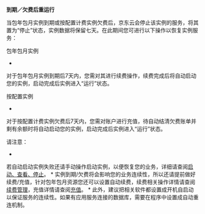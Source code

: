 **到期／欠费后重运行**

当包年包月实例到期或按配置计费实例欠费后，京东云会停止该实例的服务，将其置为“停止”状态，实例数据将保留七天。在此期间您可进行以下操作以恢复实例服务：

包年包月实例

* 
对于包年包月实例到期后7天内，您需对其进行续费操作，续费完成后将自动启动您的实例，启动完成后实例进入“运行”状态。

按配置实例

* 
对于按配置计费实例欠费后7天内，您需对账户进行充值，待自动结清欠费账单并剩有余额时将自动启动您的实例，启动完成后实例进入“运行”状态。

请注意：

* 
若自动启动实例失败还请手动操作启动实例，以便恢复您的业务，详细请查阅[启动、查看、停止](http://www.jdcloud.com/help/detail/1448/isCateLog/1)。
* 
实例到期/欠费将会影响您的业务连续性，所以还请提前做好续费/充值，针对包年包月资源您还可以设置自动续费，续费相关操作详情请查阅[续费管理](http://www.jdcloud.com/help/detail/1414/isCateLog/1)，充值详情请查阅[充值](https://uc.jdcloud.com/cost/topUp)。
* 
此外，建议把相关软件都设置成开机自启动以保证服务的连续性。如果有应用服务连接的数据库，需要在程序中设置成自动重连机制。